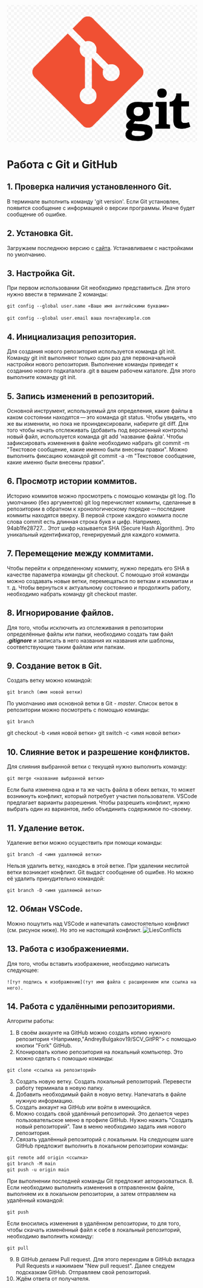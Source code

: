 ![LogoGit](Git_Logo.png)
# Работа с Git и GitHub
## 1. Проверка наличия установленного Git.
В терминале выполнить команду 'git version'. 
Если Git установлен, появится сообщение с информацией о версии программы. Иначе будет сообщение об ошибке.
## 2. Установка Git.
Загружаем последнюю версию с [сайта](https://git-scm.com/downloads).
Устанавливаем с настройками по умолчанию.
## 3. Настройка Git.
При первом использовании Git необходимо представиться.
Для этого нужно ввести в терминале 2 команды:
```
git config --global user.name «Ваше имя английскими буквами»

git config --global user.email ваша почта@example.com
```
## 4. Инициализация репозитория.
Для создания нового репозитория используется команда git init. Команду git init выполняют только один раз для первоначальной настройки нового репозитория. Выполнение команды приведет к созданию нового подкаталога .git в вашем рабочем каталоге. 
Для этого выполните команду git init.
## 5. Запись изменений в репозиторий.
Основной инструмент, используемый для определения, какие файлы в каком состоянии находятся — это команда git status.
Чтобы увидеть, что же вы изменили, но пока не проиндексировали, наберите git diff.
Для того чтобы начать отслеживать (добавить под версионный контроль) новый файл, используется команда git add 'название файла'.
Чтобы зафиксировать изменения в файле необходимо набрать git commit -m "Текстовое сообщение, какие именно были внесены правки".
Можно выполнить фиксацию командой git commit -a -m "Текстовое сообщение, какие именно были внесены правки".
## 6. Просмотр истории коммитов.
Историю коммитов можно просмотреть с помощью команды git log.
По умолчанию (без аргументов) git log перечисляет коммиты, сделанные в репозитории в обратном к хронологическому порядке — последние коммиты находятся вверху.
В первой строке каждого коммита после слова commit есть длинная строка букв и цифр. Например, 94ab1fe28727…
Этот шифр называется SHA (Secure Hash Algorithm). Это уникальный идентификатор, генерируемый для каждого коммита.
## 7. Перемещение между коммитами.
Чтобы перейти к определенному коммиту, нужно передать его SHA в качестве параметра команды git checkout. С помощью этой команды можно создавать новые ветки, перемещаться по веткам и коммитам и т. д.
Чтобы вернуться к актуальному состоянию и продолжить работу, необходимо набрать команду git checkout master.
## 8. Игнорирование файлов.
Для того, чтобы исключить из отслеживания в репозитории определённые файлы или папки, необходимо создать там файл 
***.gitignore***
и записать в него названия их названия или шаблоны, соответствующие таким файлам или папкам.
## 9. Создание веток в Git.
Создать ветку можно командой:
```
git branch (имя новой ветки)
```
По умолчанию имя основной ветки в Git - *master*.
Список веток в репозитории можно посмотреть с помощью команды:
```
git branch
```
git checkout -b <имя новой ветки>
git switch -c <имя новой ветки>
## 10. Слияние веток и разрешение конфликтов.
Для слияния выбранной ветки с текущей нужно выполнить команду:
```
git merge <название выбранной ветки>
```
Если была изменена одна и та же часть файла в обеих ветках, то может возникнуть конфликт, который потребует участия пользователя. VSCode предлагает варианты разрешения. Чтобы разрешить конфликт, нужно выбрать один из вариантов, либо объединить содержимое по-своему.
## 11. Удаление веток.
Удаление ветки можно осуществить при помощи команды:
```
git branch -d <имя удаляемой ветки>
```
Нельзя удалить ветку, находясь в этой ветке.
При удалении неслитой ветки возникает конфликт.
Git выдаст сообщение об ошибке.
Но можно её удалить принудительно командой:
```
git branch -D <имя удаляемой ветки>
``` 
## 12. Обман VSCode.
Можно пошутить над VSCode и напечатать самостоятельно конфликт (см. рисунок ниже). Но это не настоящий конфликт.
![LiesConflicts](LiesVSC.jpg)
## 13. Работа с изображениеями.
Для того, чтобы вставить изображение, необходимо написать следующее:
```
![тут подпись к изображению](тут имя файла с расширением или ссылка на него).
```
## 14. Работа с удалёнными репозиториями.
Алгоритм работы:
1. В своём аккаунте на GitHub можно создать копию нужного репозитория <Например,"AndreyBulgakov19/SCV_GitPR"> с помощью кнопки "Fork" GitHub.
2. Клонировать копию репозитория на локальный компьютер.
Это можно сделать с помощью команды:
```
git clone <ссылка на репозиторий>
```
3. Создать новую ветку. Создать локальный репозиторий. Перевести работу терминала в новую папку.
4. Добавить необходимый файл в новую ветку. Напечатать в файле нужную информацию.
5. Создать аккаунт на GitHub или войти в имеющийся.
6. Можно создать свой удалённый репозиторий.
Это делается через пользовательское меню в профиле GitHub. Нужно нажать "Создать новый репозиторий". Там в меню необходимо задать имя нового репозитория.
7. Связать удалённый репозиторий с локальным.
На следующем шаге GitHub предложит выполнить в локальном репозитории команды:
```
git remote add origin <ссылка>
git branch -M main
git push -u origin main

```
При выполнении последней команды Git предложит авторизоваться.
8. Если необходимо выполнить изменения в отправленном файле, выполняем их в локальном репозитории, а затем  отправляем на удалённый командой:
```
git push
```
Если вносились изменения в удалённом репозитории, то для того, чтобы скачать изменённый файл к себе в локальный репозиторий, необходимо выполнить команду:
```
git pull
```
9. В GitHub делаем Pull request.
Для этого переходим в GitHub вкладка Pull Requests и нажимаем "New pull request".
Далее следуем подсказкам GitHub.
Отправляем свой репозиторий.
10. Ждём ответа от получателя.
